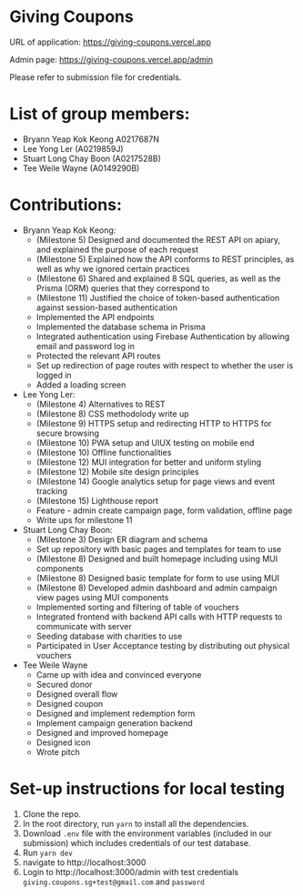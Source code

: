 # Giving Coupons

URL of application: https://giving-coupons.vercel.app

Admin page: https://giving-coupons.vercel.app/admin

Please refer to submission file for credentials.

# List of group members:
- Bryann Yeap Kok Keong A0217687N
- Lee Yong Ler (A0219859J)
- Stuart Long Chay Boon (A0217528B)
- Tee Weile Wayne (A0149290B)

# Contributions:

- Bryann Yeap Kok Keong:
  - (Milestone 5) Designed and documented the REST API on apiary, and explained the purpose of each request
  - (Milestone 5) Explained how the API conforms to REST principles, as well as why we ignored certain practices
  - (Milestone 6) Shared and explained 8 SQL queries, as well as the Prisma (ORM) queries that they correspond to
  - (Milestone 11) Justified the choice of token-based authentication against session-based authentication
  - Implemented the API endpoints
  - Implemented the database schema in Prisma 
  - Integrated authentication using Firebase Authentication by allowing email and password log in
  - Protected the relevant API routes
  - Set up redirection of page routes with respect to whether the user is logged in
  - Added a loading screen
- Lee Yong Ler:
  - (Milestone 4) Alternatives to REST
  - (Milestone 8) CSS methodolody write up
  - (Milestone 9) HTTPS setup and redirecting HTTP to HTTPS for secure browsing
  - (Milestone 10) PWA setup and UIUX testing on mobile end
  - (Milestone 10) Offline functionalities
  - (Milestone 12) MUI integration for better and uniform styling
  - (Milestone 12) Mobile site design principles
  - (Milestone 14) Google analytics setup for page views and event tracking
  - (Milestone 15) Lighthouse report
  - Feature - admin create campaign page, form validation, offline page
  - Write ups for milestone 11
- Stuart Long Chay Boon:
  - (Milestone 3) Design ER diagram and schema
  - Set up repository with basic pages and templates for team to use
  - (Milestone 8) Designed and built homepage including using MUI components
  - (Milestone 8) Designed basic template for form to use using MUI
  - (Milestone 8) Developed admin dashboard and admin campaign view pages using MUI components
  - Implemented sorting and filtering of table of vouchers
  - Integrated frontend with backend API calls with HTTP requests to communicate with server
  - Seeding database with charities to use
  - Participated in User Acceptance testing by distributing out physical vouchers
- Tee Weile Wayne
  - Came up with idea and convinced everyone
  - Secured donor
  - Designed overall flow
  - Designed coupon
  - Designed and implement redemption form
  - Implement campaign generation backend
  - Designed and improved homepage
  - Designed icon
  - Wrote pitch

# Set-up instructions for local testing

1. Clone the repo.
2. In the root directory, run `yarn` to install all the dependencies.
3. Download `.env` file with the environment variables (included in our submission) which includes credentials of our test database.
4. Run `yarn dev`
5. navigate to http://localhost:3000
6. Login to http://localhost:3000/admin with test credentials `giving.coupons.sg+test@gmail.com` and `password`
